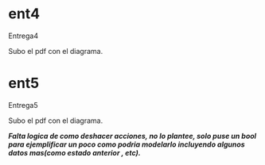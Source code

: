 # ent4
Entrega4

Subo el pdf con el diagrama.

# ent5 
Entrega5

Subo el pdf con el diagrama.

***Falta logica de como deshacer acciones, no lo plantee, solo puse un bool para ejemplificar un poco como podria modelarlo incluyendo algunos datos mas(como estado anterior , etc).***
